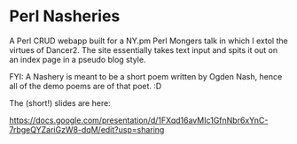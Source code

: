 Perl Nasheries
==============

A Perl CRUD webapp built for a NY.pm Perl Mongers talk in which I extol the virtues of Dancer2.
The site essentially takes text input and spits it out on an index page in a pseudo blog style. 

FYI: A Nashery is meant to be a short poem written by Ogden Nash, hence all of the demo poems are of that poet. :D

The (short!) slides are here:

https://docs.google.com/presentation/d/1FXqd16avMIc1GfnNbr6xYnC-7rbgeQYZariGzW8-dqM/edit?usp=sharing




